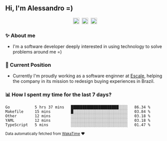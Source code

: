 ## Hi, I'm Alessandro =)

<p align="center">
  <a href="https://www.linkedin.com/in/alessandro-costa-dev/"><img src="https://img.shields.io/badge/-alessandro--costa--dev-%233f7ec6?style=flat-square&logo=Linkedin&logoColor=white" height="20"/></a>&nbsp;&nbsp;<a href="https://medium.com/@alessandro_costa"><img src="https://img.shields.io/badge/-%40alessandro__costa-%20black?style=flat-square&logo=Medium" height="20"/></a>&nbsp;&nbsp;<a href="mailto:alessandro96fc@gmail.com"><img src="https://img.shields.io/badge/-alessandro96fc%40gmail.com-%23c14438?style=flat-square&logo=Gmail&logoColor=white" height="20"/></a>
</p>

### :sparkles: About me

- I'm a software developer deeply interested in using technology to solve problems around me =)

### :office: Current Position 

-  Currently I'm proudly working as a software enginner at [Escale](https://github.com/escaletech), helping the company in its mission to redesign buying experiences in Brazil.

### :bar_chart: How I spent my time for the last 7 days?

<!--START_SECTION:waka-->
```text
Go           5 hrs 37 mins   █████████████████████░░░░   86.34 % 
Makefile     15 mins         █░░░░░░░░░░░░░░░░░░░░░░░░   03.84 % 
Other        12 mins         ░░░░░░░░░░░░░░░░░░░░░░░░░   03.18 % 
YAML         12 mins         ░░░░░░░░░░░░░░░░░░░░░░░░░   03.18 % 
TypeScript   5 mins          ░░░░░░░░░░░░░░░░░░░░░░░░░   01.47 %
```
<!--END_SECTION:waka-->

<sub>Data automatically fetched from [WakaTime](https://wakatime.com/) :heart:</sub>
